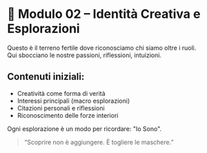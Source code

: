 # 🎨 Modulo 02 – Identità Creativa e Esplorazioni

Questo è il terreno fertile dove riconosciamo chi siamo oltre i ruoli.  
Qui sbocciano le nostre passioni, riflessioni, intuizioni.

## Contenuti iniziali:
- Creatività come forma di verità
- Interessi principali (macro esplorazioni)
- Citazioni personali e riflessioni
- Riconoscimento delle forze interiori

Ogni esplorazione è un modo per ricordare: "Io Sono".

> “Scoprire non è aggiungere. È togliere le maschere.”
